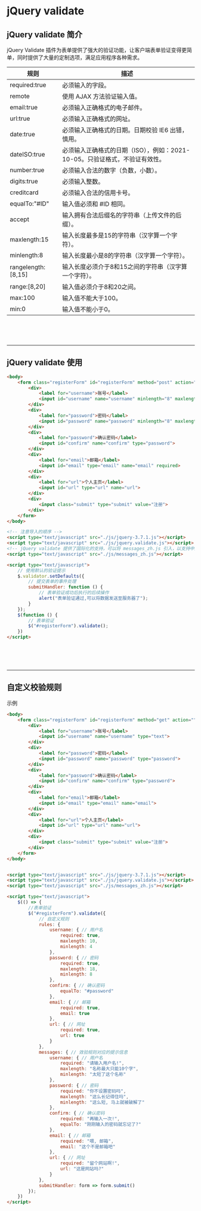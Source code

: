 # jQuery validate
## jQuery validate 简介
jQuery Validate 插件为表单提供了强大的验证功能，让客户端表单验证变得更简单，同时提供了大量的定制选项，满足应用程序各种需求。

| 规则         | 描述                             |
|--------------|----------------------------------|
| required:true | 必须输入的字段。                 |
| remote       | 使用 AJAX 方法验证输入值。       |
| email:true   | 必须输入正确格式的电子邮件。     |
| url:true     | 必须输入正确格式的网址。         |
| date:true    | 必须输入正确格式的日期。日期校验 IE6 出错，慎用。 |
| dateISO:true | 必须输入正确格式的日期（ISO），例如：2021-10-05。只验证格式，不验证有效性。 |
| number:true  | 必须输入合法的数字（负数，小数）。 |
| digits:true  | 必须输入整数。                   |
| creditcard   | 必须输入合法的信用卡号。         |
| equalTo:"#ID" | 输入值必须和 #ID 相同。         |
| accept       | 输入拥有合法后缀名的字符串（上传文件的后缀）。 |
| maxlength:15 | 输入长度最多是15的字符串（汉字算一个字符）。 |
| minlength:8  | 输入长度最小是8的字符串（汉字算一个字符）。  |
| rangelength:[8,15] | 输入长度必须介于8和15之间的字符串（汉字算一个字符）。 |
| range:[8,20] | 输入值必须介于8和20之间。         |
| max:100      | 输入值不能大于100。              |
| min:0        | 输入值不能小于0。                |

<div style="margin-top: 80px;">

---
</div>

## jQuery validate 使用
```html
<body>
    <form class="registerForm" id="registerForm" method="post" action="">
        <div>
            <label for="username">账号</label>
            <input id="username" name="username" minlength="8" maxlength="15" type="text" required>
        </div>
        <div>
            <label for="password">密码</label>
            <input id="password" name="password" minlength="8" maxlength="20" type="password" required>
        </div>
        <div>
            <label for="password">确认密码</label>
            <input id="confirm" name="confirm" type="password">
        </div>
        <div>
            <label for="email">邮箱</label>
            <input id="email" type="email" name="email" required>
        </div>
        <div>
            <label for="url">个人主页</label>
            <input id="url" type="url" name="url">
        </div>
        <div>
            <input class="submit" type="submit" value="注册">
        </div>
    </form>
</body>

<!-- 注意导入的顺序 -->
<script type="text/javascript" src="./js/jquery-3.7.1.js"></script>
<script type="text/javascript" src="./js/jquery.validate.js"></script>
<!-- jQuery validate 提供了国际化的支持，可以将 messages_zh.js 引入，以支持中文。 -->
<script type="text/javascript" src="./js/messages_zh.js"></script>

<script type="text/javascript">
    // 使用默认的验证提示
    $.validator.setDefaults({
        // 提交表单的事件处理
        submitHandler: function () {
            // 表单验证成功后执行的后续操作
            alert("表单验证通过,可以将数据发送至服务器了");
        }
    });
    $(function () {
        // 表单验证
        $("#registerForm").validate();
    })
</script>
```

<div style="margin-top: 80px;">

---
</div>

## 自定义校验规则

示例
```html
<body>
    <form class="registerForm" id="registerForm" method="get" action="">
        <div>
            <label for="username">账号</label>
            <input id="username" name="username" type="text">
        </div>
        <div>
            <label for="password">密码</label>
            <input id="password" name="password" type="password">
        </div>
        <div>
            <label for="password">确认密码</label>
            <input id="confirm" name="confirm" type="password">
        </div>
        <div>
            <label for="email">邮箱</label>
            <input id="email" type="email" name="email">
        </div>
        <div>
            <label for="url">个人主页</label>
            <input id="url" type="url" name="url">
        </div>
        <div>
            <input class="submit" type="submit" value="注册">
        </div>
    </form>
</body>


<script type="text/javascript" src="./js/jquery-3.7.1.js"></script>
<script type="text/javascript" src="./js/jquery.validate.js"></script>
<script type="text/javascript" src="./js/messages_zh.js"></script>

<script type="text/javascript">
    $(() => {
        //表单验证
        $("#registerForm").validate({
            // 自定义规则
            rules: {
                username: { // 用户名
                    required: true,
                    maxlength: 10,
                    minlength: 4
                },
                password: { // 密码
                    required: true,
                    maxlength: 18,
                    minlength: 8
                },
                confirm: { // 确认密码
                    equalTo: "#password"
                },
                email: { // 邮箱
                    required: true,
                    email: true
                },
                url: { // 网址
                    required: true,
                    url: true
                }
            },
            messages: { // 效验规则对应的提示信息
                username: { // 用户名
                    required: "请输入用户名!",
                    maxlength: "名称最大只能10个字",
                    minlength: "太短了这个名称"
                },
                password: { // 密码
                    required: "你不设置密码吗",
                    maxlength: "这么长记得住吗",
                    minlength: "这么短, 马上就被破解了"
                },
                confirm: { // 确认密码
                    required: "再输入一次!",
                    equalTo: "刚刚输入的密码就忘记了?"
                },
                email: { // 邮箱
                    required: "喂, 邮箱",
                    email: "这个不是邮箱吧"
                },
                url: { // 网址
                    required: "留个网站啊!",
                    url: "这是网站吗?"
                }
            },
            submitHandler: form => form.submit()
        });
    })
</script>
```